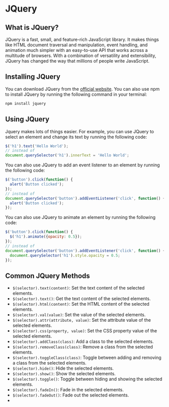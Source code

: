 # JQuery

## What is JQuery?

JQuery is a fast, small, and feature-rich JavaScript library. It makes things like HTML document traversal and manipulation, event handling, and animation much simpler with an easy-to-use API that works across a multitude of browsers. With a combination of versatility and extensibility, JQuery has changed the way that millions of people write JavaScript.


## Installing JQuery

You can download JQuery from the [official website](https://jquery.com/). You can also use npm to install JQuery by running the following command in your terminal:

```bash
npm install jquery
```

## Using JQuery

Jquery makes lots of things easier. For example, you can use JQuery to select an element and change its text by running the following code:

```javascript
$('h1').text('Hello World');
// instead of
document.querySelector('h1').innerText = 'Hello World';
```

You can also use JQuery to add an event listener to an element by running the following code:

```javascript
$('button').click(function() {
  alert('Button clicked');
});
// instead of
document.querySelector('button').addEventListener('click', function() {
  alert('Button clicked');
});
```

You can also use JQuery to animate an element by running the following code:

```javascript
$('button').click(function() {
  $('h1').animate({opacity: 0.5});
});
// instead of
document.querySelector('button').addEventListener('click', function() {
  document.querySelector('h1').style.opacity = 0.5;
});
```

## Common JQuery Methods

- `$(selector).text(content)`: Set the text content of the selected elements.
- `$(selector).text()`: Get the text content of the selected elements.
- `$(selector).html(content)`: Set the HTML content of the selected elements.
- `$(selector).val(value)`: Set the value of the selected elements.
- `$(selector).attr(attribute, value)`: Set the attribute value of the selected elements.
- `$(selector).css(property, value)`: Set the CSS property value of the selected elements.
- `$(selector).addClass(class)`: Add a class to the selected elements.
- `$(selector).removeClass(class)`: Remove a class from the selected elements.
- `$(selector).toggleClass(class)`: Toggle between adding and removing a class from the selected elements.
- `$(selector).hide()`: Hide the selected elements.
- `$(selector).show()`: Show the selected elements. 
- `$(selector).toggle()`: Toggle between hiding and showing the selected elements.
- `$(selector).fadeIn()`: Fade in the selected elements.
- `$(selector).fadeOut()`: Fade out the selected elements.
- 


